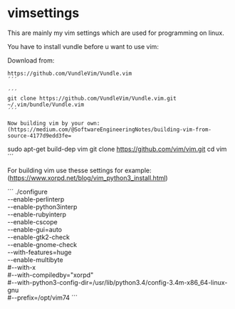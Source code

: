 # vimsettings

This are mainly my vim settings which are used for programming on linux.

You have to install vundle before u want to use vim:

Download from:

```
https://github.com/VundleVim/Vundle.vim
´´´

´´´
git clone https://github.com/VundleVim/Vundle.vim.git ~/.vim/bundle/Vundle.vim
´´´

Now building vim by your own:
(https://medium.com/@SoftwareEngineeringNotes/building-vim-from-source-4177d9edd3fe=

```
sudo apt-get build-dep vim
git clone https://github.com/vim/vim.git
cd vim
´´´

For building vim use thesse settings for example:
(https://www.xorpd.net/blog/vim_python3_install.html)

´´´
./configure \
--enable-perlinterp \
--enable-python3interp \
--enable-rubyinterp \
--enable-cscope \
--enable-gui=auto \
--enable-gtk2-check \
--enable-gnome-check \
--with-features=huge \
--enable-multibyte \
#--with-x \
#--with-compiledby="xorpd" \
#--with-python3-config-dir=/usr/lib/python3.4/config-3.4m-x86_64-linux-gnu \
#--prefix=/opt/vim74
´´´
